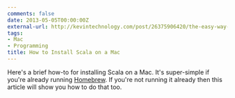 ```yaml
---
comments: false
date: 2013-05-05T00:00:00Z
external-url: http://kevintechnology.com/post/26375906420/the-easy-way-to-install-scala-on-mac-os-x
tags:
- Mac
- Programming
title: How to Install Scala on a Mac
---
```


Here's a brief how-to for installing Scala on a Mac.  It's super-simple if
you're already running [Homebrew][].  If you're not running it already then
this article will show you how to do that too.

[Homebrew]: http://mxcl.github.com/homebrew/
